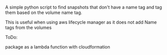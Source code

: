 A simple python script to find snapshots that don't have a name tag and tag them based on the volume name tag.

This is useful when using aws lifecycle manager as it does not add Name tags from the volumes

ToDo:

package as a lambda function with cloudformation
